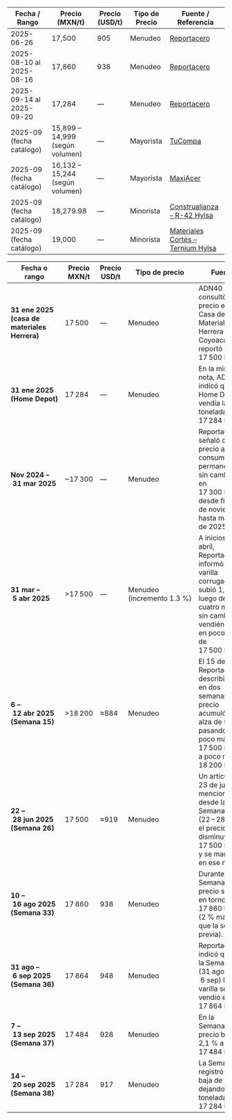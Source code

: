 | Fecha / Rango            | Precio (MXN/t)                  | Precio (USD/t) | Tipo de Precio | Fuente / Referencia                                                                                                                          |
| ------------------------ | ------------------------------- | -------------- | -------------- | -------------------------------------------------------------------------------------------------------------------------------------------- |
| 2025-06-26               | 17,500                          | 905            | Menudeo        | [Reportacero](https://reportacero.com/precio-de-la-varilla-corrugada-al-consumidor-bajo-3-8-en-la-cdmx/)                                     |
| 2025-08-10 al 2025-08-16 | 17,860                          | 938            | Menudeo        | [Reportacero](https://reportacero.com/varilla-corrugada-alambron-y-alambre-con-mayor-precio-al-menudeo-en-la-cdmx/)                          |
| 2025-09-14 al 2025-09-20 | 17,284                          | —              | Menudeo        | [Reportacero](https://reportacero.com/varilla-corrugada-acumula-dos-bajas-de-precios-en-dos-semanas-3-2-o-580-pesos-en-la-ciudad-de-mexico/) |
| 2025-09 (fecha catálogo) | 15,899 – 14,999 (según volumen) | —              | Mayorista      | [TuCompa](https://tucompa.com/products/varilla-por-pieza-r42)                                                                                |
| 2025-09 (fecha catálogo) | 16,132 – 15,244 (según volumen) | —              | Mayorista      | [MaxiAcer](https://maxiacero.mx/productos/construccion/varilla-corrugada.php)                                                                |
| 2025-09 (fecha catálogo) | 18,279.98                       | —              | Minorista      | [Construalianza – R-42 Hylsa](https://construalianza.com.mx/producto/varilla-corrugada-r42-hylsa15-9mm5-812mtl/)                             |
| 2025-09 (fecha catálogo) | 19,000                          | —              | Minorista      | [Materiales Cortés – Ternium Hylsa](https://materialescortes.com.mx/product/tonelada-de-varilla-corrugada-3-8-12-metros-ternium-hylsa)       |



| Fecha o rango                                | Precio MXN/t | Precio USD/t | Tipo de precio             | Fuente                                                                                                                                                       |
| -------------------------------------------- | ------------ | ------------ | -------------------------- | ------------------------------------------------------------------------------------------------------------------------------------------------------------ |
| **31 ene 2025 (casa de materiales Herrera)** | 17 500       | —            | Menudeo                    | ADN40 consultó el precio en la Casa de Materiales Herrera en Coyoacán y reportó 17 500 MXN/t.                                                                |
| **31 ene 2025 (Home Depot)**                 | 17 284       | —            | Menudeo                    | En la misma nota, ADN40 indicó que Home Depot vendía la tonelada en 17 284 MXN.                                                                              |
| **Nov 2024 – 31 mar 2025**                   | ~17 300      | —            | Menudeo                    | Reportacero señaló que el precio al consumidor permaneció sin cambios en 17 300 MXN/t desde finales de noviembre hasta marzo de 2025.                        |
| **31 mar – 5 abr 2025**                      | >17 500      | —            | Menudeo (incremento 1.3 %) | A inicios de abril, Reportacero informó que la varilla corrugada subió 1,3 % luego de cuatro meses sin cambios, vendiéndose en poco más de 17 500 MXN/t.     |
| **6 – 12 abr 2025 (Semana 15)**              | >18 200      | ≈884         | Menudeo                    | El 15 de abril, Reportacero describió que en dos semanas el precio acumuló un alza de 5,4 %, pasando de poco más de 17 500 MXN/t a poco más de 18 200 MXN/t. |
| **22 – 28 jun 2025 (Semana 26)**             | 17 500       | ≈919         | Menudeo                    | Un artículo del 23 de julio mencionó que desde la Semana 26 (22 – 28 jun) el precio disminuyó a 17 500 MXN/t y se mantuvo en ese nivel.                      |
| **10 – 16 ago 2025 (Semana 33)**             | 17 860       | 938          | Menudeo                    | Durante la Semana 33 el precio se situó en torno a 17 860 MXN/t (2 % mayor que la semana previa).                                                            |
| **31 ago – 6 sep 2025 (Semana 36)**          | 17 864       | 948          | Menudeo                    | Reportacero indicó que en la Semana 36 (31 ago – 6 sep) la varilla se vendió en 17 864 MXN/t.                                                                |
| **7 – 13 sep 2025 (Semana 37)**              | 17 484       | 928          | Menudeo                    | En la Semana 37 el precio bajó 2,1 % a 17 484 MXN/t.                                                                                                         |
| **14 – 20 sep 2025 (Semana 38)**             | 17 284       | 917          | Menudeo                    | La Semana 38 registró otra baja de 1,1 %, dejando la tonelada en 17 284 MXN.                                                                                 |
